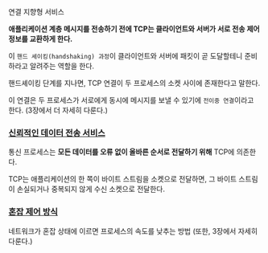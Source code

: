 연결 지향형 서비스


**애플리케이션 계층 메시지를 전송하기 전에 TCP는 클라이언트와 서버가 서로 전송 제어 정보를 교환하게 한다.**

이 `핸드 셰이킹(handshaking) 과정`이 클라이언트와 서버에 패킷이 곧 도달할테니 준비하라고 알려주는 역할을 한다.

  

핸드셰이킹 단계를 지나면, TCP 연결이 두 프로세스의 소켓 사이에 존재한다고 말한다.

이 연결은 두 프로세스가 서로에게 동시에 메시지를 보낼 수 있기에 `전이중 연결`이라고 한다. (3장에서 더 자세히 다룬다.)

  

### [신뢰적인 데이터 전송 서비스](https://github.com/IT-Book-Organization/Computer-Networking_A-Top-Down-Approach/tree/main/Chapter_2/2.1%20%EB%84%A4%ED%8A%B8%EC%9B%8C%ED%81%AC%20%EC%95%A0%ED%94%8C%EB%A6%AC%EC%BC%80%EC%9D%B4%EC%85%98%EC%9D%98%20%EC%9B%90%EB%A6%AC#%EC%8B%A0%EB%A2%B0%EC%A0%81%EC%9D%B8-%EB%8D%B0%EC%9D%B4%ED%84%B0-%EC%A0%84%EC%86%A1-%EC%84%9C%EB%B9%84%EC%8A%A4)

통신 프로세스는 **모든 데이터를 오류 없이 올바른 순서로 전달하기 위해** TCP에 의존한다.

TCP는 애플리케이션의 한 쪽이 바이트 스트림을 소켓으로 전달하면, 그 바이트 스트림이 손실되거나 중복되지 않게 수신 소켓으로 전달한다.

  

### [혼잡 제어 방식](https://github.com/IT-Book-Organization/Computer-Networking_A-Top-Down-Approach/tree/main/Chapter_2/2.1%20%EB%84%A4%ED%8A%B8%EC%9B%8C%ED%81%AC%20%EC%95%A0%ED%94%8C%EB%A6%AC%EC%BC%80%EC%9D%B4%EC%85%98%EC%9D%98%20%EC%9B%90%EB%A6%AC#%ED%98%BC%EC%9E%A1-%EC%A0%9C%EC%96%B4-%EB%B0%A9%EC%8B%9D)

네트워크가 혼잡 상태에 이르면 프로세스의 속도를 낮추는 방법 (또한, 3장에서 자세히 다룬다.)